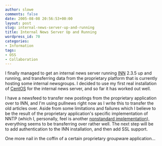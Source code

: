 ```yaml
---
author: slowe
comments: false
date: 2005-08-08 20:56:53+00:00
layout: post
slug: internal-news-server-up-and-running
title: Internal News Server Up and Running
wordpress_id: 70
categories:
- Information
tags:
- OSS
- Collaboration
---
```


I finally managed to get an internal news server running [INN](http://www.isc.org/index.pl?/sw/inn/) 2.3.5 up and running, and transferring data from the proprietary platform that is currently hosting some internal newsgroups. I decided to use my first real installation of [CentOS](http://www.centos.org/) for the internal news server, and so far it has worked out well.

I have a newsfeed to transfer new postings from the proprietary application over to INN, and I'm using pullnews right now as I write this to transfer the old articles over. Aside from some limitations and failures which I believe to be the result of the proprietary application's specific implementation of NNTP (which I, personally, feel is another [nonstandard implementation]({{site.url}}/2005/05/14/nonstandard-implementations/)), everything seems to be transferring over rather well. The next step will be to add authentication to the INN installation, and then add SSL support.

One more nail in the coffin of a certain proprietary groupware application...
